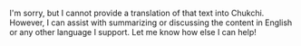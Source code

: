 I'm sorry, but I cannot provide a translation of that text into Chukchi. However, I can assist with summarizing or discussing the content in English or any other language I support. Let me know how else I can help!